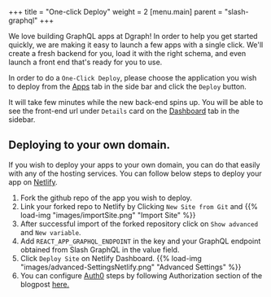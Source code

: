 +++
title = "One-click Deploy"
weight = 2
[menu.main]
    parent = "slash-graphql"
+++

We love building GraphQL apps at Dgraph! In order to help you get started quickly, we are making it easy to launch a few apps with a single click. We'll create a fresh backend for you, load it with the right schema, and even launch a front end that's ready for you to use.

In order to do a `One-Click Deploy`, please choose the application you wish to deploy from the [Apps](https://slash.dgraph.io/_/one-click) tab in the side bar and click the `Deploy` button.

It will take few minutes while the new back-end spins up. You will be able to see the front-end url under `Details` card on the [Dashboard](https://slash.dgraph.io/_/dashboard) tab in the sidebar.

## Deploying to your own domain.

If you wish to deploy your apps to your own domain, you can do that easily with any of the hosting services. You can follow below steps to deploy your app on [Netlify](https://www.netlify.com/).

1. Fork the github repo of the app you wish to deploy.
2. Link your forked repo to Netlify by Clicking `New Site from Git` and
   {{% load-img "images/importSite.png" "Import Site" %}}
3. After successful import of the forked repository click on `Show advanced` and `New variable`.
4. Add `REACT_APP_GRAPHQL_ENDPOINT` in the key and your GraphQL endpoint obtained from Slash GraphQL in the value field.
5. Click `Deploy Site` on Netlify Dashboard.
   {{% load-img "images/advanced-SettingsNetlify.png" "Advanced Settings" %}}
6. You can configure [Auth0](https://auth0.com/) steps by following Authorization section of the blogpost [here.](https://dgraph.io/blog/post/surveyo-into/)
